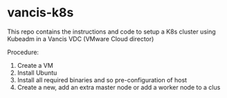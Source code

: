 # vancis-k8s
This repo contains the instructions and code to setup a K8s cluster using Kubeadm in a Vancis VDC (VMware Cloud director)

Procedure:

1. Create a VM
2. Install Ubuntu
3. Install all required binaries and so pre-configuration of host
4. Create a new, add an extra master node or add a worker node to a clus
